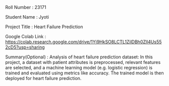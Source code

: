 Roll Number       :   23171

Student Name      :   Jyoti

Project Title     :   Heart Failure Prediction

Google Colab Link :   https://colab.research.google.com/drive/1Yj9HkSO8LCTL1ZilDBh0Zll4Us552cD5?usp=sharing

Summary(Optional) :   Analysis of heart failure prediction dataset: In this project, a dataset with patient attributes is preprocessed, relevant features are selected, and a machine learning model (e.g. logistic regression) is trained and evaluated using metrics like accuracy. The trained model is then deployed for heart failure prediction.
